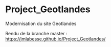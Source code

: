 # Project_Geotlandes
Modernisation du site Geotlandes

Rendu de la branche master :
https://jmlabesse.github.io/Project_Geotlandes/
